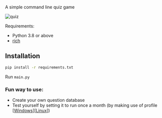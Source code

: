 A simple command line quiz game

![quiz](./quiz.gif)

Requirements:
- Python 3.8 or above
- [rich](https://github.com/willmcgugan/rich)

## Installation
```bash
pip install -r requirements.txt
```
Run `main.py`

### Fun way to use:
- Create your own question database
- Test yourself by setting it to run once a month (by making use of profile [[Windows](https://docs.microsoft.com/en-us/powershell/module/microsoft.powershell.core/about/about_profiles?view=powershell-7.1)][[Linux](https://www.baeldung.com/linux/bashrc-vs-bash-profile-vs-profile)])